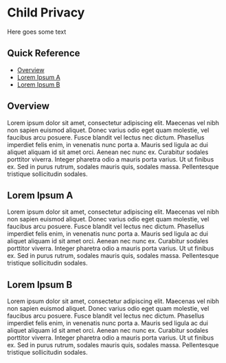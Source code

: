 # Child Privacy

Here goes some text

## Quick Reference

- [Overview](#overview)
- [Lorem Ipsum A](#lorem-ipsum-a)
- [Lorem Ipsum B](#lorem-ipsum-b)

## Overview

Lorem ipsum dolor sit amet, consectetur adipiscing elit. Maecenas vel nibh non sapien euismod aliquet. Donec varius odio eget quam molestie, vel faucibus arcu posuere. Fusce blandit vel lectus nec dictum. Phasellus imperdiet felis enim, in venenatis nunc porta a. Mauris sed ligula ac dui aliquet aliquam id sit amet orci. Aenean nec nunc ex. Curabitur sodales porttitor viverra. Integer pharetra odio a mauris porta varius. Ut ut finibus ex. Sed in purus rutrum, sodales mauris quis, sodales massa. Pellentesque tristique sollicitudin sodales.

## Lorem Ipsum A

Lorem ipsum dolor sit amet, consectetur adipiscing elit. Maecenas vel nibh non sapien euismod aliquet. Donec varius odio eget quam molestie, vel faucibus arcu posuere. Fusce blandit vel lectus nec dictum. Phasellus imperdiet felis enim, in venenatis nunc porta a. Mauris sed ligula ac dui aliquet aliquam id sit amet orci. Aenean nec nunc ex. Curabitur sodales porttitor viverra. Integer pharetra odio a mauris porta varius. Ut ut finibus ex. Sed in purus rutrum, sodales mauris quis, sodales massa. Pellentesque tristique sollicitudin sodales.

## Lorem Ipsum B

Lorem ipsum dolor sit amet, consectetur adipiscing elit. Maecenas vel nibh non sapien euismod aliquet. Donec varius odio eget quam molestie, vel faucibus arcu posuere. Fusce blandit vel lectus nec dictum. Phasellus imperdiet felis enim, in venenatis nunc porta a. Mauris sed ligula ac dui aliquet aliquam id sit amet orci. Aenean nec nunc ex. Curabitur sodales porttitor viverra. Integer pharetra odio a mauris porta varius. Ut ut finibus ex. Sed in purus rutrum, sodales mauris quis, sodales massa. Pellentesque tristique sollicitudin sodales.
